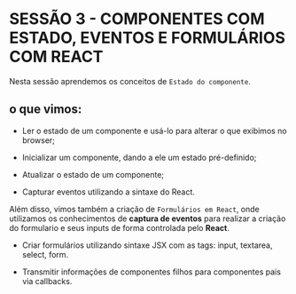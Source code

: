 # SESSÃO 3 - COMPONENTES COM ESTADO, EVENTOS E FORMULÁRIOS COM REACT

Nesta sessão aprendemos os conceitos de `Estado do componente`.

## o que vimos:

- Ler o estado de um componente e usá-lo para alterar o que exibimos no browser;

- Inicializar um componente, dando a ele um estado pré-definido;

- Atualizar o estado de um componente;

- Capturar eventos utilizando a sintaxe do React.

Além disso, vimos também a criação de `Formulários em React`, onde utilizamos os conhecimentos de **captura de eventos** para realizar a criação do formulario e seus inputs de forma controlada pelo **React**.

- Criar formulários utilizando sintaxe JSX com as tags: input, textarea, select, form.

- Transmitir informações de componentes filhos para componentes pais via callbacks.
